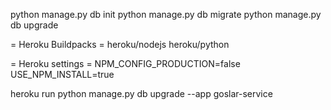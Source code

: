 python manage.py db init
python manage.py db migrate
python manage.py db upgrade

= Heroku Buildpacks =
heroku/nodejs
heroku/python

= Heroku settings =
NPM_CONFIG_PRODUCTION=false
USE_NPM_INSTALL=true

heroku run python manage.py db upgrade --app goslar-service

